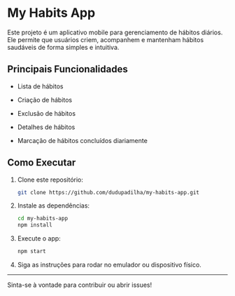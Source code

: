 # My Habits App

Este projeto é um aplicativo mobile para gerenciamento de hábitos diários. Ele permite que usuários criem, acompanhem e mantenham hábitos saudáveis de forma simples e intuitiva.

## Principais Funcionalidades

- Lista de hábitos

- Criação de hábitos

- Exclusão de hábitos

- Detalhes de hábitos

- Marcação de hábitos concluídos diariamente

## Como Executar

1. Clone este repositório:
    ```bash
    git clone https://github.com/dudupadilha/my-habits-app.git
    ```
2. Instale as dependências:
    ```bash
    cd my-habits-app
    npm install
    ```
3. Execute o app:
    ```bash
    npm start
    ```
4. Siga as instruções para rodar no emulador ou dispositivo físico.

---

Sinta-se à vontade para contribuir ou abrir issues!